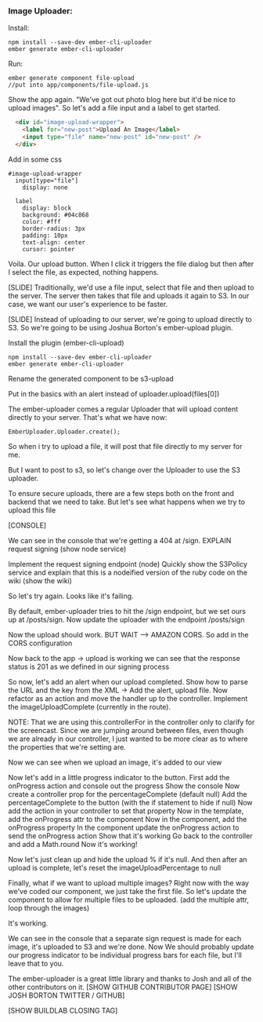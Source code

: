 ### Image Uploader:

Install:
```
npm install --save-dev ember-cli-uploader
ember generate ember-cli-uploader
```

Run:
```
ember generate component file-upload
//put into app/components/file-upload.js
```

Show the app again. "We've got out photo blog here but it'd be nice to upload images". So let's add a file input and a label to get started.

```html
  <div id="image-upload-wrapper">
    <label for="new-post">Upload An Image</label>
    <input type="file" name="new-post" id="new-post" />
  </div>
```

Add in some css
```
#image-upload-wrapper
  input[type="file"]
    display: none
  
  label
    display: block
    background: #04c868
    color: #fff
    border-radius: 3px
    padding: 10px
    text-align: center
    cursor: pointer
```

Voila. Our upload button. When I click it triggers the file dialog but then after I select the file, as expected, nothing happens.

[SLIDE]
Traditionally, we'd use a file input, select that file and then upload to the server. The server then takes that file and uploads it again to S3. In our case, we want our user's experience to be faster.

[SLIDE]
Instead of uploading to our server, we're going to upload directly to S3. So we're going to be using Joshua Borton's ember-upload plugin.

Install the plugin (ember-cli-upload)

```
npm install --save-dev ember-cli-uploader
ember generate ember-cli-uploader
```

Rename the generated component to be s3-upload

Put in the basics with an alert instead of uploader.upload(files[0])

The ember-uploader comes a regular Uploader that will upload content directly to your server. That's what we have now:

```
EmberUploader.Uploader.create();
```

So when i try to upload a file, it will post that file directly to my server for me.

But I want to post to s3, so let's change over the Uploader to use the S3 uploader.

To ensure secure uploads, there are a few steps both on the front and backend that we need to take. But let's see what happens when we try to upload this file

[CONSOLE]

We can see in the console that we're getting a 404 at /sign. EXPLAIN request signing (show node service)

Implement the request signing endpoint (node)
Quickly show the S3Policy service and explain that this is a nodeified version of the ruby code on the wiki (show the wiki)


So let's try again. Looks like it's failing.

By default, ember-uploader tries to hit the /sign endpoint, but we set ours up at /posts/sign. Now update the uploader with the endpoint /posts/sign

Now the upload should work. BUT WAIT --> AMAZON CORS. So add in the CORS configuration

Now back to the app -> upload is working
we can see that the response status is 201 as we defined in our signing process

So now, let's add an alert when our upload completed. Show how to parse the URL and the key from the XML -> Add the alert, upload file. Now refactor as an action and move the handler up to the controller. Implement the imageUploadComplete (currently in the route).

NOTE: That we are using this.controllerFor in the controller only to clarify for the screencast. Since we are jumping around between files, even though we are already in our controller, I just wanted to be more clear as to where the properties that we're setting are.

Now we can see when we upload an image, it's added to our view

Now let's add in a little progress indicator to the button.
First add the onProgress action and console out the progress
Show the console
Now create a controller prop for the percentageComplete (default null)
Add the percentageComplete to the button (with the if statement to hide if null)
Now add the action in your controller to set that property
Now in the template, add the onProgress attr to the component
Now in the component, add the onProgress property
In the component update the onProgress action to send the onProgress action
Show that it's working
Go back to the controller and add a Math.round
Now it's working!

Now let's just clean up and hide the upload % if it's null.
And then after an upload is complete, let's reset the imageUploadPercentage to null

Finally, what if we want to upload multiple images?
Right now with the way we've coded our component, we just take the first file. So let's update the component to allow for multiple files to be uploaded. (add the multiple attr, loop through the images)

It's working. 

We can see in the console that a separate sign request is made for each image, it's uploaded to S3 and we're done. Now We should probably update our progress indicator to be individual progress bars for each file, but I'll leave that to you.

The ember-uploader is a great little library and thanks to Josh and all of the other contributors on it.
[SHOW GITHUB CONTRIBUTOR PAGE]
[SHOW JOSH BORTON TWITTER / GITHUB]

[SHOW BUILDLAB CLOSING TAG]